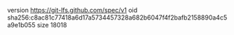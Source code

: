 version https://git-lfs.github.com/spec/v1
oid sha256:c8ac81c77418a6d17a5734457328a682b6047f4f2bafb2158890a4c5a9e1b055
size 18018
